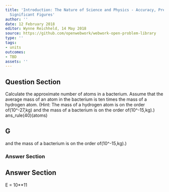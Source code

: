 ```yaml
---
title: 'Introduction: The Nature of Science and Physics - Accuracy, Precision, and
  Significant Figures'
author: ''
date: 12 February 2018
editor: Wynne Reichheld, 14 May 2018
source: https://github.com/openwebwork/webwork-open-problem-library
type: ''
tags:
- units
outcomes:
- TBD
assets: ''
---
```


## Question Section 

Calculate the approximate number of atoms in a bacterium. Assume that the average mass of an atom in the bacterium is ten times the mass of a hydrogen atom. (Hint: The mass of a hydrogen atom is on the order of(10^-27,kg) and the mass of a bacterium is on the order of(10^-15,kg).)
ans_rule(40)(atoms)

## G
and the mass of a bacterium is on the order of(10^-15,kg).)
### Answer Section


## Answer Section

E = 10**11